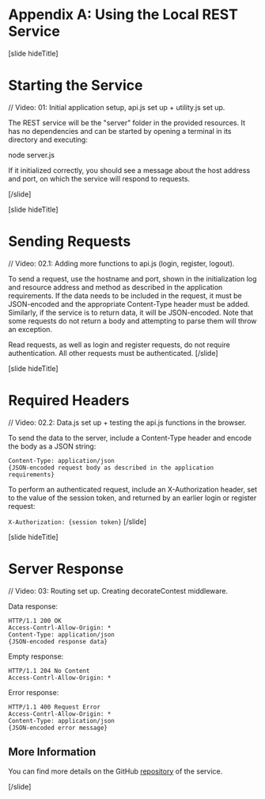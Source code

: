 # Appendix A: Using the Local REST Service 

[slide hideTitle]
# Starting the Service 

// Video: 01: Initial application setup, api.js set up + utility.js set up. 

The REST service will be the "server" folder in the provided resources. It has no dependencies and can be started by opening a terminal in its directory and executing: 

node server.js 

If it initialized correctly, you should see a message about the host address and port, on which the service will respond to requests. 

[/slide]

[slide hideTitle]
# Sending Requests  

// Video: 02.1: Adding more functions to api.js (login, register, logout).

To send a request, use the hostname and port, shown in the initialization log and resource address and method as described in the application requirements. If the data needs to be included in the request, it must be JSON-encoded and the appropriate Content-Type header must be added. Similarly, if the service is to return data, it will be JSON-encoded. Note that some requests do not return a body and attempting to parse them will throw an exception. 

Read requests, as well as login and register requests, do not require authentication. All other requests must be authenticated. 
[/slide]

[slide hideTitle]
# Required Headers 

// Video: 02.2: Data.js set up + testing the api.js functions in the browser. 

To send the data to the server, include a Content-Type header and encode the body as a JSON string: 

```
Content-Type: application/json 
{JSON-encoded request body as described in the application requirements}
```
To perform an authenticated request, include an X-Authorization header, set to the value of the session token, and returned by an earlier login or register request: 

`X-Authorization: {session token}`
[/slide]

[slide hideTitle]
# Server Response 

// Video: 03: Routing set up. Creating decorateContest middleware. 

Data response:

```
HTTP/1.1 200 OK
Access-Contrl-Allow-Origin: *
Content-Type: application/json
{JSON-encoded response data}
```
Empty response:
```
HTTP/1.1 204 No Content
Access-Contrl-Allow-Origin: *
```
Error response:
```
HTTP/1.1 400 Request Error
Access-Contrl-Allow-Origin: *
Content-Type: application/json
{JSON-encoded error message}
```
## More Information
You can find more details on the GitHub [repository](https://github.com/softuni-practice-server/softuni-practice-server/blob/master/README.md) of the service.


[/slide]